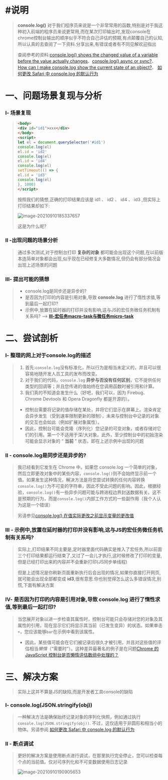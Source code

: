 # #说明

>**console.log()** 对于我们程序员来说是一个非常常用的函数,特别是对于我这种初入前端的程序员来说更常用,而在某次打印输出时,发现console在chrome控制台输出的顺序似乎不符合自己评估的预期,有点颠覆自己的认知,所以认真的去查阅了一下资料.分享出来,有错误或者有不同见解欢迎指出
>
>查阅参考的资料:[console.log() shows the changed value of a variable before the value actually changes](https://stackoverflow.com/questions/11284663/console-log-shows-the-changed-value-of-a-variable-before-the-value-actually-ch)、[console.log() async or sync?](https://stackoverflow.com/questions/23392111/console-log-async-or-sync)、[How can I make console.log show the current state of an object?](https://stackoverflow.com/questions/7389069/how-can-i-make-console-log-show-the-current-state-of-an-object)、  [如何更改 Safari 中 console.log 的默认行为](https://stackoverflow.com/q/7389069/1048572)

# 一、问题场景复现与分析

### Ⅰ- 场景复现

>```html
><body>
><div id="id1">xxx</div>
></body>
><script>
>let el = document.querySelector('#id1')
>console.log(el)
>el.id = 'id2'
>console.log(el)
>el.id = 'id4'
>console.log(el)
>setTimeout(() => {
>el.id = 'id3'
>console.log(el)
>}, 1000)
></script> 
>```
>
>按照我们的猜想,正确的打印结果应该是 id1 、 id2 、 id4 、 id3 ,但实际上打印结果却如下:
>
>![image-20210910185337657](../../../面试_面试题整理/JavaScript专项练习/JavaScript专项练习中的图片/image-20210910185337657.png)  
>
>这是为什么呢?

### Ⅱ -出现问题的场景分析

>通过多次测试,对于控制台打印 **复杂的对象** 都可能会出现这个问题,在以前版本连简单对象都会出现,似乎现在已经修复大多数情况,但仍会有部分情况会出现上述场景的问题

### Ⅲ- 提出可能的猜想

>* console.log是同步还是异步的?
>* 是否因为打印的内容是引用对象,导致 **console.log** 进行了惰性求值,等到最后一起打印?
>* 示例中,放置在延时器的打印并没有影响,这与JS的宏任务微任务机制有关系吗? --> **[Ⅲ-宏任务macro-task与微任务micro-task](https://gitee.com/hongjilin/hongs-study-notes/tree/master/编程_前端开发学习笔记/HTML+CSS+JS基础笔记/JavaScript笔记#Ⅲ-宏任务macro-task与微任务micro-task)**

# 二、尝试剖析

### Ⅰ- 整理的网上对于console.log的描述

>1. 首先:`console.log`没有标准化，所以行为是相当未定义的，并且可以很容易地随开发人员工具的发布而改变。
>2. 对于我们的代码，`console.log` **异步与否没有任何区别**，它不提供任何类型的回调等；并且您传递的值始终在您调用函数时被引用和计算。
>3. 我们真的不知道会发生什么（好吧，我们可以，因为 Firebug、Chrome Devtools 和 Opera Dragonfly 都是开源的）。
>   - 控制台需要将记录的值存储在某处，并将它们显示在屏幕上。渲染肯定会异步发生（受到速率限制更新的限制），未来与控制台中记录的对象的交互也会如此（例如扩展对象属性）。
>   - 因此，控制台可能会克隆（序列化）您记录的可变对象，或者存储对它们的引用。第一个不适用于深/大对象。此外，至少控制台中的初始渲染可能会显示对象的 “ **当前** ” 状态，即在上述示例中出现的问题

### Ⅱ -  console.log是同步还是异步的?

>我已经看到它发生在 Chrome 中。如果您 console.log 一个简单的对象，然后立即更改对象中的某些内容，`console.log()`则不会始终显示前一个值。如果发生这种情况，解决方法是将您尝试转换的任何内容转换`console.log()`为不可变的字符串，因此不受此问题的影响。因此，根据经验，`console.log()`有一些异步问题可能与跨进程边界封送数据有关。这不是预期的行为，而是`console.log()`内部工作方式的一些副作用（我个人认为这是一个错误）
>
>另请参见[console.log() 在值实际更改之前显示变量的更改值](http://stackoverflow.com/q/11284663/1048572) 

### Ⅲ - 示例中,放置在延时器的打印并没有影响,这与JS的宏任务微任务机制有关系吗?

> 实际上,打印结果不同主要是,定时器里面代码确实是推入了宏任务,所以前面三个打印结果都运行结束了,又过了一会儿才执行,这时候修改了打印的变量,但是已经打印出来的内容并不会重新打印(JS同步单线程)
>
> 但是上述情况是你刷新页面重新执行后会出现的情况,如果你直接打开网页,就可能会出现全部都变成 **id3**,很有意思.你也别觉得怎么这么多错误情况,别慌,下面有解决方案

### Ⅳ- 是否因为打印的内容是引用对象,导致 **console.log** 进行了惰性求值,等到最后一起打印?

>当您展开对象以进一步检查其属性时，控制台可能只会存储对您的对象及其属性的引用，现在显示它们将显示其当前（已发生变异）的状态。如果单击`+`，您应该能够`bar`在示例中看到该属性。
>
>- 因此，某些值可能会在它们被记录后很久才被引用，并且对这些值的评估相当*懒惰*（“需要时”）。这种差异最著名的例子是在问题[Chrome 的 JavaScript 控制台是否懒惰评估数组中处理的？](https://stackoverflow.com/questions/4057440/is-chromes-javascript-console-lazy-about-evaluating-arrays)

# 三、解决方案

> 实际上这并不算是JS的缺陷,而是开发者工具console的缺陷

### Ⅰ-  console.log(JSON.stringify(obj))

>一种解决方法是确保始终记录对象的序列化快照，例如通过执行`console.log(JSON.stringify(obj))`. 不过，这仅适用于非圆形和相当小的物体。另请参阅 [如何更改 Safari 中 console.log 的默认行为](https://stackoverflow.com/q/7389069/1048572)

### Ⅱ - 断点调试

>更好的解决方案是使用断点进行调试，在那里执行完全停止，您可以检查每个点的当前值。仅对可序列化和不可变数据使用日志记录
>
>![image-20210910190905653](../../../面试_面试题整理/JavaScript专项练习/JavaScript专项练习中的图片/image-20210910190905653.png)